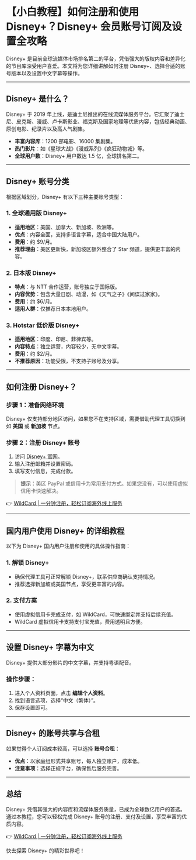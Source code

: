 # 【小白教程】如何注册和使用 Disney+？Disney+ 会员账号订阅及设置全攻略

Disney+ 是目前全球流媒体市场排名第二的平台，凭借强大的版权内容和差异化的节目库深受用户喜爱。本文将为您详细讲解如何注册 Disney+、选择合适的账号版本以及设置中文字幕等操作。

---

## Disney+ 是什么？

Disney+ 于 2019 年上线，是迪士尼推出的在线流媒体服务平台。它汇聚了迪士尼、皮克斯、漫威、卢卡斯影业、福克斯及国家地理等优质内容，包括经典动画、原创电影、纪录片以及高人气剧集。

- **丰富内容库**：1200 部电影、16000 集剧集。
- **热门影片**：如《星球大战》《漫威系列》《疯狂动物城》等。
- **全球用户数**：Disney+ 用户数达 1.5 亿，全球排名第二。

---

## Disney+ 账号分类

根据区域划分，Disney+ 有以下三种主要账号类型：

### 1. 全球通用版 Disney+
- **适用地区**：美国、加拿大、新加坡、欧洲等。
- **优点**：内容全面，支持多语言字幕，适合中国大陆用户。
- **费用**：约 $9/月。
- **推荐理由**：美区更新快，新加坡区额外整合了 Star 频道，提供更丰富的内容。

### 2. 日本版 Disney+
- **特点**：与 NTT 合作运营，账号独立于国际版。
- **内容优势**：包含大量日剧、动漫，如《天气之子》《间谍过家家》。
- **费用**：约 $6/月。
- **适用人群**：仅推荐日本本地用户。

### 3. Hotstar 低价版 Disney+
- **适用地区**：印度、印尼、菲律宾等。
- **内容特点**：独立运营，内容较少，无中文字幕。
- **费用**：约 $2/月。
- **不推荐原因**：功能受限，不支持子账号及分享。

---

## 如何注册 Disney+？

### 步骤 1：准备网络环境
Disney+ 仅支持部分地区访问，如果您不在支持区域，需要借助代理工具切换到如 **美国** 或 **新加坡** 节点。

### 步骤 2：注册 Disney+ 账号
1. 访问 [Disney+ 官网](https://www.disneyplus.com/)。
2. 输入注册邮箱并设置密码。
3. 填写支付信息，完成付款。

> **提示**：美区 PayPal 或信用卡为常用支付方式。如果您没有，可以使用虚拟信用卡快速解决。

👉 [WildCard | 一分钟注册，轻松订阅海外线上服务](https://bit.ly/bewildcard)

---

## 国内用户使用 Disney+ 的详细教程

以下为 Disney+ 国内用户注册和使用的具体操作指南：

### 1. 解锁 Disney+
- 确保代理工具可正常解锁 Disney+，联系供应商确认支持情况。
- 推荐选择新加坡或美国节点，享受更丰富的内容。

### 2. 支付方案
- 使用虚拟信用卡完成支付，如 WildCard，可快速绑定并支持后续充值。
- WildCard 虚拟信用卡支持支付宝充值，费用透明且方便。

---

## 设置 Disney+ 字幕为中文

Disney+ 提供大部分影片的中文字幕，并支持粤语配音。

### 操作步骤：
1. 进入个人资料页面，点击 **编辑个人资料**。
2. 找到语言选项，选择“中文（繁体）”。
3. 保存设置即可。

---

## Disney+ 的账号共享与合租

如果觉得个人订阅成本较高，可以选择 **账号合租**：

- **优点**：以家庭组形式共享账号，每人独立账户，成本低。
- **注意事项**：选择正规平台，确保售后服务完善。

---

## 总结

Disney+ 凭借其强大的内容库和流媒体服务质量，已成为全球数亿用户的首选。通过本教程，您可以轻松完成 Disney+ 账号的注册、支付及设置，享受丰富的优质内容。

👉 [WildCard | 一分钟注册，轻松订阅海外线上服务](https://bit.ly/bewildcard)

快去探索 Disney+ 的精彩世界吧！
